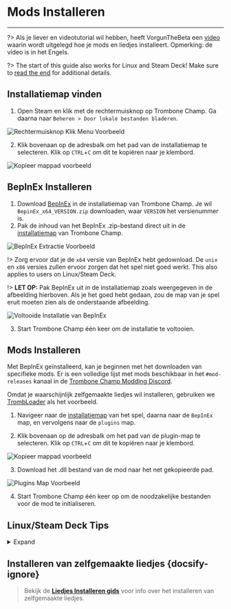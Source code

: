 # Mods Installeren
---

?> Als je liever en videotutorial wil hebben, heeft VorgunTheBeta een [video](https://youtu.be/pSwNSGx-P5c) waarin wordt uitgelegd hoe je mods en liedjes installeert. Opmerking: de video is in het Engels.

?> The start of this guide also works for Linux and Steam Deck! Make sure to [read the end](#linuxsteam-deck-specific-tips) for additional details.

## Installatiemap vinden
1. Open Steam en klik met de rechtermuisknop op Trombone Champ. Ga daarna naar `Beheren > Door lokale bestanden bladeren`.

![Rechtermuisknop Klik Menu Voorbeeld](../docs/files/localfilescontext.png)

2. Klik bovenaan op de adresbalk om het pad van de installatiemap te selecteren. Klik op `CTRL`+`C` om dit te kopiëren naar je klembord.

![Kopieer mappad voorbeeld](../docs/files/copyfolderpath.png)

## BepInEx Installeren

1. Download [BepInEx](https://github.com/BepInEx/BepInEx/releases/latest) in de installatiemap van Trombone Champ. Je wil `BepinEx_x64_VERSION.zip` downloaden, waar `VERSION` het versienummer is.
2. Pak de inhoud van het BepInEx .zip-bestand direct uit in de [installatiemap](##finding-install-location) van Trombone Champ.

![BepInEx Extractie Voorbeeld](../docs/files/bepinexextract.png)

!> Zorg ervoor dat je de `x64` versie van BepInEx hebt gedownload. De `unix` en `x86` versies zullen ervoor zorgen dat het spel niet goed werkt. This also applies to users on Linux/Steam Deck.

!> **LET OP:** Pak BepInEx uit *in* de installatiemap zoals weergegeven in de afbeelding hierboven. Als je het goed hebt gedaan, zou de map van je spel eruit moeten zien als de onderstaande afbeelding.

![Voltooide Installatie van BepInEx](../docs/files/finishedbepinex.png)

3. Start Trombone Champ één keer om de installatie te voltooien.

## Mods Installeren

Met BepInEx geïnstalleerd, kan je beginnen met het downloaden van specifieke mods. Er is een volledige lijst met mods beschikbaar in het `#mod-releases` kanaal in de [Trombone Champ Modding Discord](https://discord.gg/KVzKRsbetJ).

Omdat je waarschijnlijk zelfgemaakte liedjes wil installeren, gebruiken we [TrombLoader](https://github.com/NyxTheShield/TrombLoader/releases/latest) als het voorbeeld.

1. Navigeer naar de [installatiemap](###finding-install-location) van het spel, daarna naar de `BepInEx` map, en vervolgens naar de `plugins` map.

2. Klik bovenaan op de adresbalk om het pad van de plugin-map te selecteren. Klik op `CTRL`+`C` om dit te kopiëren naar je klembord.

![Kopieer mappad voorbeeld](../docs/files/copyfolderpathplugins.png)

3. Download het .dll bestand van de mod naar het net gekopieerde pad.

![Plugins Map Voorbeeld](../docs/files/pluginswithtrombloader.png)

4. Start Trombone Champ één keer op om de noodzakelijke bestanden voor de mod te initialiseren.

## Linux/Steam Deck Tips
<details closed>
<summary>Expand</summary>

The process of installing BepInEx is largely the same as on Windows listed above, however there are some extra things to be aware of first:

 - To follow the guide, Steam Deck users will need to switch to Desktop Mode by holding down the power button and selecting `Desktop Mode` from the menu.

 - Steam Deck users will need to install the game to the internal storage, as BepInEx will not load from the microSD card.

 - As stated earlier, you will still need to install the `x64` Windows version of BepInEx, not the `unix` version, as Trombone Champ is still a Windows application running under Proton.

 - Save and log files are stored in your Steam folder within Proton's compatibility folders.

    - On Steam Deck this can be found at: `~/.local/share/Steam/steamapps/compatdata/1059990/pfx/drive_c/users/steamuser/AppData/LocalLow/Holy Wow/TromboneChamp`
    - On other Linux flavors you can run `locate -r /Holy Wow$` from the terminal if you're unsure of where your Steam folder is.

You will also need to add `WINEDLLOVERRIDES="winhttp=n,b" %command%` to your game's launch options. To do this, right click the game in Steam and click `Properties`. Unlike on Windows, Proton won't load BepInEx's files unless specifically instructed to here.

![Steam Properties Preview](../docs/files/linuxsteamproperties.png)

Once added, BepInEx should now work! Install your mods [as instructed above](##installation) to get custom songs working.

### Video Backgrounds {docsify-ignore}

Some custom songs will include videos for their backgrounds, and the default Proton install cannot play these back. If you want these to work, you can install `GE-Proton` using [ProtonUp-Qt](https://davidotek.github.io/protonup-qt/). This is a version of Proton that includes some additional features, including the ability to play back video formats that Valve are unable to support officially.

We recommend following [this guide created by GamingOnLinux](https://www.gamingonlinux.com/2022/03/protonup-qt-got-upgraded-heres-how-to-use-it-on-steam-deck-and-linux/) for instructions on how to use ProtonUp-Qt and install `GE-Proton`.

!> Even with GE-Proton, you may still experience some issues with video playback depending on your setup. </details>

## Installeren van zelfgemaakte liedjes {docsify-ignore}

> Bekijk de [**Liedjes Installeren gids**](installing-songs) voor info over het installeren van zelfgemaakte liedjes.